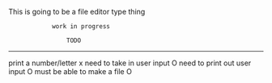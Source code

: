 
This is going to be a file editor type thing 



                work in progress

                    TODO
------------------------------------------------
print a number/letter x
need to take in user input O
need to print out user input O
must be able to make a file O
